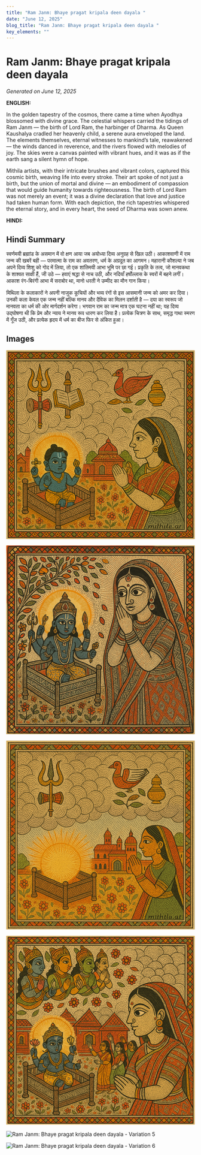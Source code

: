 ```yaml
---
title: "Ram Janm: Bhaye pragat kripala deen dayala "
date: "June 12, 2025"
blog_title: "Ram Janm: Bhaye pragat kripala deen dayala "
key_elements: ""
---
```


# Ram Janm: Bhaye pragat kripala deen dayala 

*Generated on June 12, 2025*

**ENGLISH:**

In the golden tapestry of the cosmos, there came a time when Ayodhya blossomed with divine grace. The celestial whispers carried the tidings of Ram Janm — the birth of Lord Ram, the harbinger of Dharma. As Queen Kaushalya cradled her heavenly child, a serene aura enveloped the land. The elements themselves, eternal witnesses to mankind’s tale, reawakened — the winds danced in reverence, and the rivers flowed with melodies of joy. The skies were a canvas painted with vibrant hues, and it was as if the earth sang a silent hymn of hope.

Mithila artists, with their intricate brushes and vibrant colors, captured this cosmic birth, weaving life into every stroke. Their art spoke of not just a birth, but the union of mortal and divine — an embodiment of compassion that would guide humanity towards righteousness. The birth of Lord Ram was not merely an event; it was a divine declaration that love and justice had taken human form. With each depiction, the rich tapestries whispered the eternal story, and in every heart, the seed of Dharma was sown anew.

**HINDI:**

## Hindi Summary

स्वर्णमयी ब्रह्मांड के असमान में वो क्षण आया जब अयोध्या दिव्य अनुग्रह से खिल उठी। आकाशवाणी में राम जन्म की खबरें बही — परमात्मा के राम का अवतरण, धर्म के अग्रदूत का आगमन। महारानी कौशल्या ने जब अपने दिव्य शिशु को गोद में लिया, तो एक शांतिमयी आभा भूमि पर छा गई। प्रकृति के तत्व, जो मानवकथा के शाश्वत साक्षी हैं, जी उठे — हवाएं श्रद्धा से नाच उठी, और नदियाँ हर्षोल्लास के स्वरों में बहने लगीं। आकाश रंग-बिरंगी आभा में सराबोर था, मानो धरती ने उम्मीद का मौन गान किया।

मिथिला के कलाकारों ने अपनी नाजुक कूचियों और भव्य रंगों से इस आसमानी जन्म को अमर कर दिया। उनकी कला केवल एक जन्म नहीं बल्कि मानव और दैविक का मिलन दर्शाती है — दया का स्वरूप जो मानवता का धर्म की ओर मार्गदर्शन करेगा। भगवान राम का जन्म मात्र एक घटना नहीं था; यह दिव्य उद्घोषणा थी कि प्रेम और न्याय ने मानव रूप धारण कर लिया है। प्रत्येक चित्रण के साथ, समृद्ध गाथा स्मरण में गूँज उठी, और प्रत्येक हृदय में धर्म का बीज फिर से अंकित हुआ।

## Images

![Ram Janm: Bhaye pragat kripala deen dayala  - Variation 1](https://raw.githubusercontent.com/amarshat/mithila-content/main/images/2025/06/2025-06-12-am-ramjanmbhayepragatkripaladeendayala1.png)

![Ram Janm: Bhaye pragat kripala deen dayala  - Variation 2](https://raw.githubusercontent.com/amarshat/mithila-content/main/images/2025/06/2025-06-12-am-ramjanmbhayepragatkripaladeendayala2.png)

![Ram Janm: Bhaye pragat kripala deen dayala  - Variation 3](https://raw.githubusercontent.com/amarshat/mithila-content/main/images/2025/06/2025-06-12-am-ramjanmbhayepragatkripaladeendayala3.png)

![Ram Janm: Bhaye pragat kripala deen dayala  - Variation 4](https://raw.githubusercontent.com/amarshat/mithila-content/main/images/2025/06/2025-06-12-am-ramjanmbhayepragatkripaladeendayala4.png)

![Ram Janm: Bhaye pragat kripala deen dayala  - Variation 5](https://raw.githubusercontent.com/amarshat/mithila-content/main/images/2025/06/2025-06-12-am-ramjanmbhayepragatkripaladeendayala5.png)

![Ram Janm: Bhaye pragat kripala deen dayala  - Variation 6](https://raw.githubusercontent.com/amarshat/mithila-content/main/images/2025/06/2025-06-12-am-ramjanmbhayepragatkripaladeendayala6.png)
